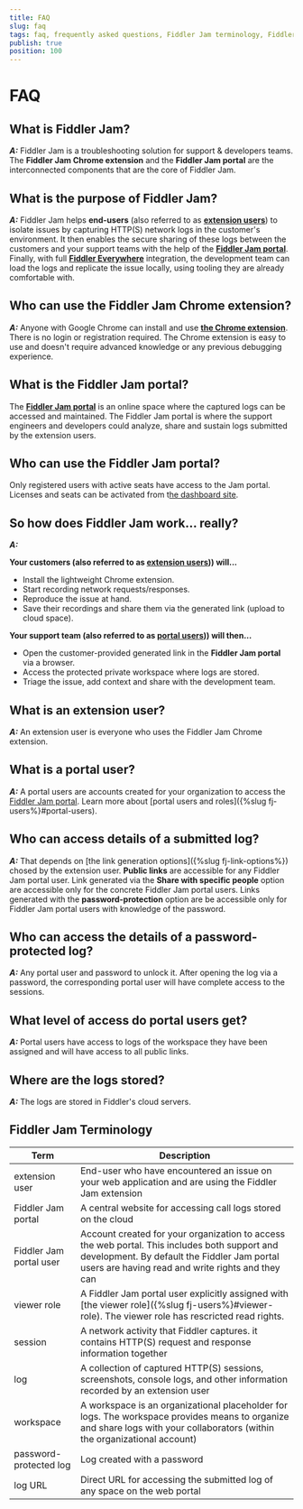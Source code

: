 ```yaml
---
title: FAQ
slug: faq
tags: faq, frequently asked questions, Fiddler Jam terminology, Fiddler Jam help
publish: true
position: 100
---
```


# FAQ

## What is Fiddler Jam?  

**_A:_** Fiddler Jam is a troubleshooting solution for support & developers teams. The **Fiddler Jam Chrome extension** and the **Fiddler Jam portal** are the interconnected components that are the core of Fiddler Jam.

## What is the purpose of Fiddler Jam?  

**_A:_** Fiddler Jam helps **end-users** (also referred to as [**extension users**](#fiddler-jam-terminology)) to isolate issues by capturing HTTP(S) network logs in the customer's environment. It then enables the secure sharing of these logs between the customers and your support teams with the help of the [**Fiddler Jam portal**](https://jam.getfiddler.com). Finally, with full [**Fiddler Everywhere**](https://docs.telerik.com/fiddler-everywhere/introduction) integration, the development team can load the logs and replicate the issue locally, using tooling they are already comfortable with.  

## Who can use the Fiddler Jam Chrome extension?

**_A:_** Anyone with Google Chrome can install and use [**the Chrome extension**](#). There is no login or registration required. The Chrome extension is easy to use and doesn't require advanced knowledge or any previous debugging experience.

## What is the Fiddler Jam portal?

The [**Fiddler Jam portal**](https://jam.getfiddler.com) is an online space where the captured logs can be accessed and maintained. The Fiddler Jam portal is where the support engineers and developers could analyze, share and sustain logs submitted by the extension users.

## Who can use the Fiddler Jam portal?

Only registered users with active seats have access to the Jam portal. Licenses and seats can be activated from t[he dashboard site](https://dashboard.getfiddler.com).

## So how does Fiddler Jam work... really?  

**_A:_**  

**Your customers (also referred to as [extension users](#fiddler-jam-terminology))) will...**  
- Install the lightweight Chrome extension.
- Start recording network requests/responses.
- Reproduce the issue at hand.
- Save their recordings and share them via the generated link (upload to cloud space).  

**Your support team (also referred to as [portal users](#fiddler-jam-terminology))) will then...**  
- Open the customer-provided generated link in the **Fiddler Jam portal** via a browser.
- Access the protected private workspace where logs are stored.
- Triage the issue, add context and share with the development team.

## What is an extension user?

**_A:_** An extension user is everyone who uses the Fiddler Jam Chrome extension.

## What is a portal user?

**_A:_** A portal users are accounts created for your organization to access the [Fiddler Jam portal](https://jam.getfiddler.com/). Learn more about [portal users and roles]({%slug fj-users%}#portal-users).

## Who can access details of a submitted log?

**_A:_** That depends on [the link generation options]({%slug fj-link-options%}) chosed by the extension user. **Public links** are accessible for any Fiddler Jam portal user. Link generated via the **Share with specific people** option are accessible only for the concrete Fiddler Jam portal users. Links generated with the **password-protection** option are be accessible only for Fiddler Jam portal users with knowledge of the password.

## Who can access the details of a password-protected log?

**_A:_** Any portal user and password to unlock it. After opening the log via a password, the corresponding portal user will have complete access to the sessions.

## What level of access do portal users get?

**_A:_** Portal users have access to logs of the workspace they have been assigned and will have access to all public links.

## Where are the logs stored?

**_A:_** The logs are stored in Fiddler's cloud servers.

## Fiddler Jam Terminology

| Term      |   Description |
|---    |---    |
|  extension user  |   End-user who have encountered an issue on your web application and are using the Fiddler Jam extension |
|  Fiddler Jam portal   |   A central website for accessing call logs stored on the cloud    |
|  Fiddler Jam portal user    | Account created for your organization to access the web portal. This includes both support and development. By default the Fiddler Jam portal users are having read and write rights and they can  |
|  viewer role  |  A Fiddler Jam portal user explicitly assigned with [the viewer role]({%slug fj-users%}#viewer-role). The viewer role has rescricted read rights. |
|  session |   A network activity that Fiddler captures. it contains HTTP(S) request and response information together   |
|  log |   A collection of captured HTTP(S) sessions, screenshots, console logs, and other information recorded by an extension user   |
|  workspace   |   A workspace is an organizational placeholder for logs. The workspace provides means to organize and share logs with your collaborators (within the organizational account)   |
|  password-protected log  |   Log created with a password |
|  log URL |  Direct URL for accessing the submitted log of any space on the web portal  |
